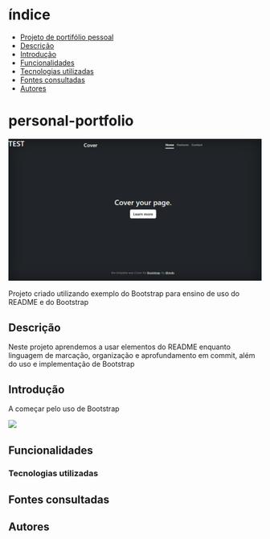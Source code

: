 # índice

* [Projeto de portifólio pessoal](#personal-portfolio)  
* [Descrição](#descri%C3%A7%C3%A3o)  
* [Introdução](#introdu%C3%A7%C3%A3o)  
* [Funcionalidades](#funcionalidades)  
* [Tecnologias utilizadas](#tecnologias-utilizadas)  
* [Fontes consultadas](#fontes-consultadas)  
* [Autores](#autores)  


# personal-portfolio

![Capa do projeto](img/Capa.png)

Projeto criado utilizando exemplo do Bootstrap para ensino de uso do README e do Bootstrap

## Descrição

Neste projeto aprendemos a usar elementos do README enquanto linguagem de marcação, organização e aprofundamento em commit, além do uso e implementação de Bootstrap

## Introdução
A começar pelo uso de Bootstrap

![](video/bootstrap_example.gif)

## Funcionalidades

### Tecnologias utilizadas

## Fontes consultadas

## Autores